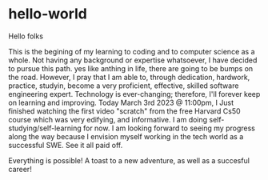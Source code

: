 # hello-world


Hello folks 

This is the begining of my learning to coding and to computer science as a whole.
Not having any background or expertise whatsoever, I have decided to pursue this path.
yes like anthing in life, there are going to be bumps on the road. However, I pray that I am able to,
through dedication, hardwork, practice, studyin, become a very proficient, effective, skilled software engineering expert.
Technology is ever-changing; therefore, I'll forever keep on learning and improving. 
Today March 3rd 2023 @ 11:00pm, I Just finished watching 
the first video "scratch" from the free Harvard Cs50 course which was very edifying, and informative. I am doing self-studying/self-learning for now.
I am looking forward to seeing my progress along the way because I envision myself working in the tech world as a successful SWE. See it all paid off. 

Everything is possible! 
A toast to a new adventure, as well as a succesful career! 
